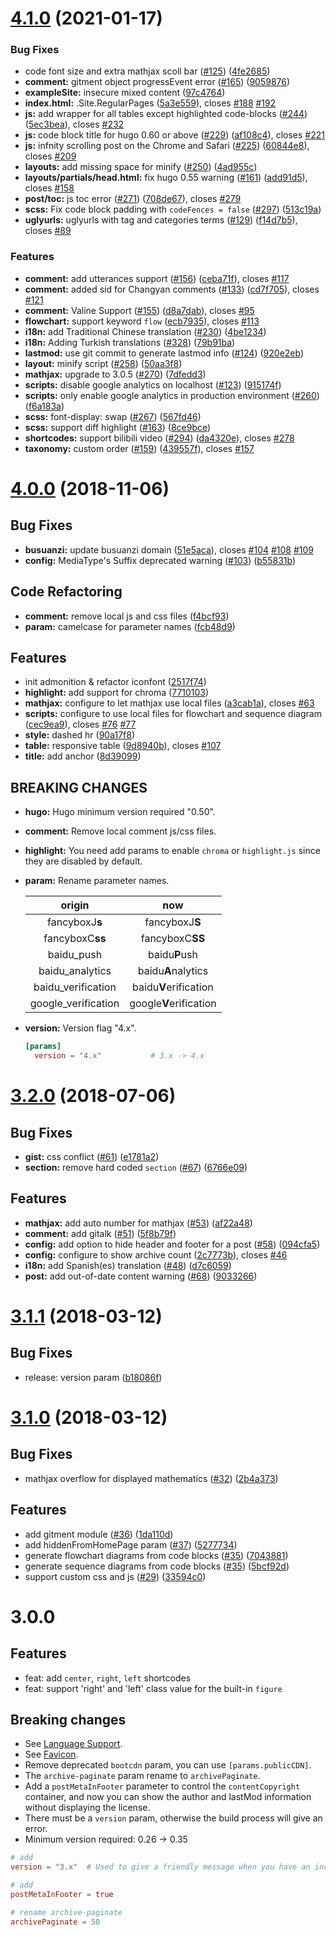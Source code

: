 # [4.1.0](https://github.com/olOwOlo/hugo-theme-even/compare/v4.0.0...v4.1.0) (2021-01-17)


### Bug Fixes

* code font size and extra mathjax scoll bar ([#125](https://github.com/olOwOlo/hugo-theme-even/issues/125)) ([4fe2685](https://github.com/olOwOlo/hugo-theme-even/commit/4fe268549ac24eeac92143da27a05ecd0eb29ad0))
* **comment:** gitment object progressEvent error ([#165](https://github.com/olOwOlo/hugo-theme-even/issues/165)) ([9059876](https://github.com/olOwOlo/hugo-theme-even/commit/90598768ad077d4bd5a7b167eec4b2c3debe5afd))
* **exampleSite:** insecure mixed content ([97c4764](https://github.com/olOwOlo/hugo-theme-even/commit/97c47646e69423073e91b46ca3fd42962cdab4b0))
* **index.html:** .Site.RegularPages ([5a3e559](https://github.com/olOwOlo/hugo-theme-even/commit/5a3e5599d2a2bb509014b31901be813387f3edba)), closes [#188](https://github.com/olOwOlo/hugo-theme-even/issues/188) [#192](https://github.com/olOwOlo/hugo-theme-even/issues/192)
* **js:** add wrapper for all tables except highlighted code-blocks ([#244](https://github.com/olOwOlo/hugo-theme-even/issues/244)) ([5ec3bea](https://github.com/olOwOlo/hugo-theme-even/commit/5ec3bea7dc3cda6e774a0ed1b5f0ac05aac023c7)), closes [#232](https://github.com/olOwOlo/hugo-theme-even/issues/232)
* **js:** code block title for hugo 0.60 or above ([#229](https://github.com/olOwOlo/hugo-theme-even/issues/229)) ([af108c4](https://github.com/olOwOlo/hugo-theme-even/commit/af108c4ad50793637f244149fb402a7ba61b8a64)), closes [#221](https://github.com/olOwOlo/hugo-theme-even/issues/221)
* **js:** infnity scrolling post on the Chrome and Safari ([#225](https://github.com/olOwOlo/hugo-theme-even/issues/225)) ([60844e8](https://github.com/olOwOlo/hugo-theme-even/commit/60844e829b4c97b57744384d48718410c37d697a)), closes [#209](https://github.com/olOwOlo/hugo-theme-even/issues/209)
* **layouts:** add missing space for minify ([#250](https://github.com/olOwOlo/hugo-theme-even/issues/250)) ([4ad955c](https://github.com/olOwOlo/hugo-theme-even/commit/4ad955c204ed26cf16c82fbad63dbb335550daf0))
* **layouts/partials/head.html:** fix hugo 0.55 warning ([#161](https://github.com/olOwOlo/hugo-theme-even/issues/161)) ([add91d5](https://github.com/olOwOlo/hugo-theme-even/commit/add91d5540decfa4ce5f2dd1487ec26ade656c8e)), closes [#158](https://github.com/olOwOlo/hugo-theme-even/issues/158)
* **post/toc:** js toc error ([#271](https://github.com/olOwOlo/hugo-theme-even/issues/271)) ([708de67](https://github.com/olOwOlo/hugo-theme-even/commit/708de67fd6a87ccf9b00d6626a18d135d38ca2e1)), closes [#279](https://github.com/olOwOlo/hugo-theme-even/issues/279)
* **scss:** Fix code block padding with `codeFences = false` ([#297](https://github.com/olOwOlo/hugo-theme-even/issues/297)) ([513c19a](https://github.com/olOwOlo/hugo-theme-even/commit/513c19a0fe9bbc92686ca10c1d1c793a61098219))
* **uglyurls:** uglyurls with tag and categories terms ([#129](https://github.com/olOwOlo/hugo-theme-even/issues/129)) ([f14d7b5](https://github.com/olOwOlo/hugo-theme-even/commit/f14d7b5f734fb8ffea6127c210d66edc72bddcc7)), closes [#89](https://github.com/olOwOlo/hugo-theme-even/issues/89)


### Features

* **comment:** add utterances support ([#156](https://github.com/olOwOlo/hugo-theme-even/issues/156)) ([ceba71f](https://github.com/olOwOlo/hugo-theme-even/commit/ceba71f0d5c0dd35b5a1effdc0dcc2ee8634917f)), closes [#117](https://github.com/olOwOlo/hugo-theme-even/issues/117)
* **comment:** added sid for Changyan comments ([#133](https://github.com/olOwOlo/hugo-theme-even/issues/133)) ([cd7f705](https://github.com/olOwOlo/hugo-theme-even/commit/cd7f705800097659601828bc63bf3f1ea8d19033)), closes [#121](https://github.com/olOwOlo/hugo-theme-even/issues/121)
* **comment:** Valine Support ([#155](https://github.com/olOwOlo/hugo-theme-even/issues/155)) ([d8a7dab](https://github.com/olOwOlo/hugo-theme-even/commit/d8a7dab116ee3b63155454bacda87538bbd6351d)), closes [#95](https://github.com/olOwOlo/hugo-theme-even/issues/95)
* **flowchart:** support keyword `flow` ([ecb7935](https://github.com/olOwOlo/hugo-theme-even/commit/ecb7935896012da551255711edb1b6e381948c2f)), closes [#113](https://github.com/olOwOlo/hugo-theme-even/issues/113)
* **i18n:** add Traditional Chinese translation ([#230](https://github.com/olOwOlo/hugo-theme-even/issues/230)) ([4be1234](https://github.com/olOwOlo/hugo-theme-even/commit/4be12348f7ab6a34f082f241b2c13dd28d66df4b))
* **i18n:** Adding Turkish translations ([#328](https://github.com/olOwOlo/hugo-theme-even/issues/328)) ([79b91ba](https://github.com/olOwOlo/hugo-theme-even/commit/79b91bac16fea6b01a2191bffb563d6be5e2acaa))
* **lastmod:** use git commit to generate lastmod info ([#124](https://github.com/olOwOlo/hugo-theme-even/issues/124)) ([920e2eb](https://github.com/olOwOlo/hugo-theme-even/commit/920e2eb84bb874a9e48062b1bf4032c8b9c4141a))
* **layout:** minify script ([#258](https://github.com/olOwOlo/hugo-theme-even/issues/258)) ([50aa3f8](https://github.com/olOwOlo/hugo-theme-even/commit/50aa3f8d5553fdbd0e05db7a2c3351d1d593af29))
* **mathjax:** upgrade to 3.0.5 ([#270](https://github.com/olOwOlo/hugo-theme-even/issues/270)) ([7dfedd3](https://github.com/olOwOlo/hugo-theme-even/commit/7dfedd34404ad18fab9027bf04bab9a0b72f5ffd))
* **scripts:** disable google analytics on localhost ([#123](https://github.com/olOwOlo/hugo-theme-even/issues/123)) ([915174f](https://github.com/olOwOlo/hugo-theme-even/commit/915174fdbaf728b2aa5edb05bdd842cd82670e02))
* **scripts:** only enable google analytics in production environment ([#260](https://github.com/olOwOlo/hugo-theme-even/issues/260)) ([f6a183a](https://github.com/olOwOlo/hugo-theme-even/commit/f6a183a5c370db0698938328fa3e505c4be19f16))
* **scss:** font-display: swap ([#267](https://github.com/olOwOlo/hugo-theme-even/issues/267)) ([567fd46](https://github.com/olOwOlo/hugo-theme-even/commit/567fd466a139bdd5fc182bb60a5906993de28f91))
* **scss:** support diff highlight ([#163](https://github.com/olOwOlo/hugo-theme-even/issues/163)) ([8ce9bce](https://github.com/olOwOlo/hugo-theme-even/commit/8ce9bce7714bd9c6c70624ec4603c437f2bda3e4))
* **shortcodes:** support bilibili video ([#294](https://github.com/olOwOlo/hugo-theme-even/issues/294)) ([da4320e](https://github.com/olOwOlo/hugo-theme-even/commit/da4320e8a56343ad37a4604e61915675fa18a270)), closes [#278](https://github.com/olOwOlo/hugo-theme-even/issues/278)
* **taxonomy:** custom order ([#159](https://github.com/olOwOlo/hugo-theme-even/issues/159)) ([439557f](https://github.com/olOwOlo/hugo-theme-even/commit/439557fce42371dc297ce08e979367737b888749)), closes [#157](https://github.com/olOwOlo/hugo-theme-even/issues/157)



# [4.0.0](https://github.com/olOwOlo/hugo-theme-even/compare/v3.2.0...v4.0.0) (2018-11-06)

## Bug Fixes

- **busuanzi:** update busuanzi domain ([51e5aca](https://github.com/olOwOlo/hugo-theme-even/commit/51e5aca)), closes [#104](https://github.com/olOwOlo/hugo-theme-even/issues/104) [#108](https://github.com/olOwOlo/hugo-theme-even/issues/108) [#109](https://github.com/olOwOlo/hugo-theme-even/issues/109)
- **config:** MediaType's Suffix deprecated warning ([#103](https://github.com/olOwOlo/hugo-theme-even/issues/103)) ([b55831b](https://github.com/olOwOlo/hugo-theme-even/commit/b55831b))

## Code Refactoring

- **comment:** remove local js and css files ([f4bcf93](https://github.com/olOwOlo/hugo-theme-even/commit/f4bcf93))
- **param:** camelcase for parameter names ([fcb48d9](https://github.com/olOwOlo/hugo-theme-even/commit/fcb48d9))

## Features

- init admonition & refactor iconfont ([2517f74](https://github.com/olOwOlo/hugo-theme-even/commit/2517f74))
- **highlight:** add support for chroma ([7710103](https://github.com/olOwOlo/hugo-theme-even/commit/7710103))
- **mathjax:** configure to let mathjax use local files ([a3cab1a](https://github.com/olOwOlo/hugo-theme-even/commit/a3cab1a)), closes [#63](https://github.com/olOwOlo/hugo-theme-even/issues/63)
- **scripts:** configure to use local files for flowchart and sequence diagram ([cec9ea9](https://github.com/olOwOlo/hugo-theme-even/commit/cec9ea9)), closes [#76](https://github.com/olOwOlo/hugo-theme-even/issues/76) [#77](https://github.com/olOwOlo/hugo-theme-even/issues/77)
- **style:** dashed hr ([90a17f8](https://github.com/olOwOlo/hugo-theme-even/commit/90a17f8))
- **table:** responsive table ([9d8940b](https://github.com/olOwOlo/hugo-theme-even/commit/9d8940b)), closes [#107](https://github.com/olOwOlo/hugo-theme-even/issues/107)
- **title:** add anchor ([8d39099](https://github.com/olOwOlo/hugo-theme-even/commit/8d39099))

## BREAKING CHANGES

- **hugo:** Hugo minimum version required "0.50".
- **comment:** Remove local comment js/css files.
- **highlight:** You need add params to enable `chroma` or `highlight.js` since they are disabled by default.
- **param:** Rename parameter names.

  |       origin        |          now           |
  | :-----------------: | :--------------------: |
  |   fancyboxJ**s**    |     fancyboxJ**S**     |
  |   fancyboxC**ss**   |    fancyboxC**SS**     |
  |     baidu_push      |     baidu**P**ush      |
  |   baidu_analytics   |   baidu**A**nalytics   |
  | baidu_verification  | baidu**V**erification  |
  | google_verification | google**V**erification |

- **version:** Version flag "4.x".

  ```toml
  [params]
    version = "4.x"           # 3.x -> 4.x
  ```

<a name="3.2.0"></a>

# [3.2.0](https://github.com/olOwOlo/hugo-theme-even/compare/v3.1.1...v3.2.0) (2018-07-06)

## Bug Fixes

- **gist:** css conflict ([#61](https://github.com/olOwOlo/hugo-theme-even/issues/61)) ([e1781a2](https://github.com/olOwOlo/hugo-theme-even/commit/e1781a2))
- **section:** remove hard coded `section` ([#67](https://github.com/olOwOlo/hugo-theme-even/issues/67)) ([6766e09](https://github.com/olOwOlo/hugo-theme-even/commit/6766e09))

## Features

- **mathjax:** add auto number for mathjax ([#53](https://github.com/olOwOlo/hugo-theme-even/issues/53)) ([af22a48](https://github.com/olOwOlo/hugo-theme-even/commit/af22a48))
- **comment:** add gitalk ([#51](https://github.com/olOwOlo/hugo-theme-even/issues/51)) ([5f8b79f](https://github.com/olOwOlo/hugo-theme-even/commit/5f8b79f))
- **config:** add option to hide header and footer for a post ([#58](https://github.com/olOwOlo/hugo-theme-even/issues/58)) ([094cfa5](https://github.com/olOwOlo/hugo-theme-even/commit/094cfa5))
- **config:** configure to show archive count ([2c7773b](https://github.com/olOwOlo/hugo-theme-even/commit/2c7773b)), closes [#46](https://github.com/olOwOlo/hugo-theme-even/issues/46)
- **i18n:** add Spanish(es) translation ([#48](https://github.com/olOwOlo/hugo-theme-even/issues/48)) ([d7c6059](https://github.com/olOwOlo/hugo-theme-even/commit/d7c6059))
- **post:** add out-of-date content warning ([#68](https://github.com/olOwOlo/hugo-theme-even/issues/68)) ([9033266](https://github.com/olOwOlo/hugo-theme-even/commit/9033266))

<a name="3.1.1"></a>

# [3.1.1](https://github.com/olOwOlo/hugo-theme-even/compare/v3.1.0...v3.1.1) (2018-03-12)

## Bug Fixes

- release: version param ([b18086f](https://github.com/olOwOlo/hugo-theme-even/commit/b18086f))

<a name="3.1.0"></a>

# [3.1.0](https://github.com/olOwOlo/hugo-theme-even/compare/v3.0.0...v3.1.0) (2018-03-12)

## Bug Fixes

- mathjax overflow for displayed mathematics ([#32](https://github.com/olOwOlo/hugo-theme-even/issues/32)) ([2b4a373](https://github.com/olOwOlo/hugo-theme-even/commit/2b4a373))

## Features

- add gitment module ([#36](https://github.com/olOwOlo/hugo-theme-even/issues/36)) ([1da110d](https://github.com/olOwOlo/hugo-theme-even/commit/1da110d))
- add hiddenFromHomePage param ([#37](https://github.com/olOwOlo/hugo-theme-even/issues/37)) ([5277734](https://github.com/olOwOlo/hugo-theme-even/commit/5277734))
- generate flowchart diagrams from code blocks ([#35](https://github.com/olOwOlo/hugo-theme-even/issues/35)) ([7043881](https://github.com/olOwOlo/hugo-theme-even/commit/7043881))
- generate sequence diagrams from code blocks ([#35](https://github.com/olOwOlo/hugo-theme-even/issues/35)) ([5bcf92d](https://github.com/olOwOlo/hugo-theme-even/commit/5bcf92d))
- support custom css and js ([#29](https://github.com/olOwOlo/hugo-theme-even/issues/29)) ([33594c0](https://github.com/olOwOlo/hugo-theme-even/commit/33594c0))

# 3.0.0

## Features

- feat: add `center`, `right`, `left` shortcodes
- feat: support 'right' and 'left' class value for the built-in `figure`

## Breaking changes

- See [Language Support](https://github.com/olOwOlo/hugo-theme-even#language-support).
- See [Favicon](https://github.com/olOwOlo/hugo-theme-even#favicon).
- Remove deprecated `bootcdn` param, you can use `[params.publicCDN]`.
- The `archive-paginate` param rename to `archivePaginate`.
- Add a `postMetaInFooter` parameter to control the `contentCopyright` container, and now you can show the author and lastMod information without displaying the license.
- There must be a `version` param, otherwise the build process will give an error.
- Minimum version required: 0.26 -> 0.35

```toml
# add
version = "3.x"  # Used to give a friendly message when you have an incompatible update

# add
postMetaInFooter = true

# rename archive-paginate
archivePaginate = 50
```
